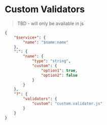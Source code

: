 # Custom Validators

> TBD - will only be available in js

```json
{
    "$service+": {
        "name": "$name:name"
    },
    ":": {
        "name": {
            "type": "string",
            "custom": {
                "option1": true, 
                "option2": false
            }
        }
    },
    "?": {
        "validators": {
            "custom": "custom.validator.js"
        }
    }
}
```

